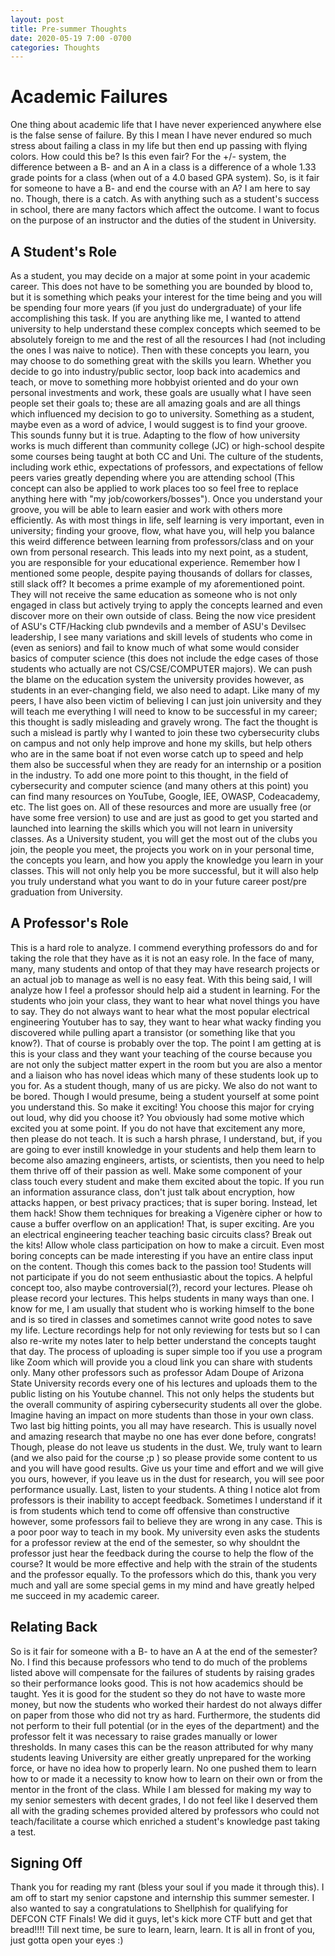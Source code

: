 ```yaml
---
layout: post
title: Pre-summer Thoughts
date: 2020-05-19 7:00 -0700
categories: Thoughts
---
```

# Academic Failures
One thing about academic life that I have never experienced anywhere else is the false sense of failure. 
By this I mean I have never endured so much stress about failing a class in my life but then end up passing with flying colors. How could this be? Is this even fair? For the +/- system, the difference between a B- and an A in a class is a difference of a whole 1.33 grade points for a class (when out of a 4.0 based GPA system). So, is it fair for someone to have a B- and end the course with an A?
I am here to say no. Though, there is a catch. 
As with anything such as a student's success in school, there are many factors which affect the outcome. I want to focus on the purpose of an instructor and the duties of the student in University. 
## A Student's Role
As a student, you may decide on a major at some point in your academic career. This does not have to be something you are bounded by blood to, but it is something which peaks your interest for the time being and you will be spending four more years (if you just do undergraduate) of your life accomplishing this task. If you are anything like me, I wanted to attend university to help understand these complex concepts which seemed to be absolutely foreign to me and the rest of all the resources I had (not including the ones I was naive to notice). Then with these concepts you learn, you may choose to do something great with the skills you learn. Whether you decide to go into industry/public sector, loop back into academics and teach, or move to something more hobbyist oriented and do your own personal investments and work, these goals are usually what I have seen people set their goals to; these are all amazing goals and are all things which influenced my decision to go to university. 
Something as a student, maybe even as a word of advice, I would suggest is to find your groove. This sounds funny but it is true. Adapting to the flow of how university works is much different than community college (JC) or high-school despite some courses being taught at both CC and Uni. The culture of the students, including work ethic, expectations of professors, and expectations of fellow peers varies greatly depending where you are attending school (This concept can also be applied to work places too so feel free to replace anything here with "my job/coworkers/bosses"). Once you understand your groove, you will be able to learn easier and work with others more efficiently. As with most things in life, self learning is very important, even in university; finding your groove, flow, what have you, will help you balance this weird difference between learning from professors/class and on your own from personal research. 
This leads into my next point, as a student, you are responsible for your educational experience. Remember how I mentioned some people, despite paying thousands of dollars for classes, still slack off? It becomes a prime example of my aforementioned point. They will not receive the same education as someone who is not only engaged in class but actively trying to apply the concepts learned and even discover more on their own outside of class. Being the now vice president of ASU's CTF/Hacking club pwndevils and a member of ASU's Devilsec leadership, I see many variations and skill levels of students who come in (even as seniors) and fail to know much of what some would consider basics of computer science (this does not include the edge cases of those students who actually are not CS/CSE/COMPUTER majors). We can push the blame on the education system the university provides however, as students in an ever-changing field, we also need to adapt. Like many of my peers, I have also been victim of believing I can just join university and they will teach me everything I will need to know to be successful in my career; this thought is sadly misleading and gravely wrong. The fact the thought is such a mislead is partly why I wanted to join these two cybersecurity clubs on campus and not only help improve and hone my skills, but help others who are in the same boat if not even worse catch up to speed and help them also be successful when they are ready for an internship or a position in the industry. To add one more point to this thought, in the field of cybersecurity and computer science (and many others at this point) you can find many resources on YouTube, Google, IEE, OWASP, Codeacademy, etc. The list goes on. All of these resources and more are usually free (or have some free version) to use and are just as good to get you started and launched into learning the skills which you will not learn in university classes. As a University student, you will get the most out of the clubs you join, the people you meet, the projects you work on in your personal time, the concepts you learn, and how you apply the knowledge you learn in your classes. This will not only help you be more successful, but it will also help you truly understand what you want to do in your future career post/pre graduation from University. 

## A Professor's Role
This is a hard role to analyze. I commend everything professors do and for taking the role that they have as it is not an easy role. In the face of many, many, many students and ontop of that they may have research projects or an actual job to manage as well is no easy feat. 
With this being said, I will analyze how I feel a professor should help aid a student in learning.
For the students who join your class, they want to hear what novel things you have to say. They do not always want to hear what the most popular electrical engineering Youtuber has to say, they want to hear what wacky finding you discovered while pulling apart a transistor (or something like that you know?). That of course is probably over the top. The point I am getting at is this is your class and they want your teaching of the course because you are not only the subject matter expert in the room but you are also a mentor and a liaison who has novel ideas which many of these students look up to you for. As a student though, many of us are picky. We also do not want to be bored. Though I would presume, being a student yourself at some point you understand this. So make it exciting! You choose this major for crying out loud, why did you choose it? You obviously had some motive which excited you at some point. If you do not have that excitement any more, then please do not teach. It is such a harsh phrase, I understand, but, if you are going to ever instill knowledge in your students and help them learn to become also amazing engineers, artists, or scientists, then you need to help them thrive off of their passion as well. Make some component of your class touch every student and make them excited about the topic. If you run an information assurance class, don't just talk about encryption, how attacks happen, or best privacy practices; that is super boring. Instead, let them hack! Show them techniques for breaking a Vigenère cipher or how to cause a buffer overflow on an application! That, is super exciting. Are you an electrical engineering teacher teaching basic circuits class? Break out the kits! Allow whole class participation on how to make a circuit. Even most boring concepts can be made interesting if you have an entire class input on the content. Though this comes back to the passion too! Students will not participate if you do not seem enthusiastic about the topics. 
A helpful concept too, also maybe controversial(?), record your lectures. Please oh please record your lectures. This helps students in many ways than one. I know for me, I am usually that student who is working himself to the bone and is so tired in classes and sometimes cannot write good notes to save my life. Lecture recordings help for not only reviewing for tests but so I can also re-write my notes later to help better understand the concepts taught that day. The process of uploading is super simple too if you use a program like Zoom which will provide you a cloud link you can share with students only. Many other professors such as professor Adam Doupe of Arizona State University records every one of his lectures and uploads them to the public listing on his Youtube channel. This not only helps the students but the overall community of aspiring cybersecurity students all over the globe. Imagine having an impact on more students than those in your own class.
Two last big hitting points, you all may have research. This is usually novel and amazing research that maybe no one has ever done before, congrats! Though, please do not leave us students in the dust. We, truly want to learn (and we also paid for the course ;p ) so please provide some content to us and you will have good results. Give us your time and effort and we will give you ours, however, if you leave us in the dust for research, you will see poor performance usually. Last, listen to your students. A thing I notice alot from professors is their inability to accept feedback. Sometimes I understand if it is from students which tend to come off offensive than constructive however, some professors fail to believe they are wrong in any case. This is a poor poor way to teach in my book. My university even asks the students for a professor review at the end of the semester, so why shouldnt the professor just hear the feedback during the course to help the flow of the course? It would be more effective and help with the strain of the students and the professor equally. To the professors which do this, thank you very much and yall are some special gems in my mind and have greatly helped me succeed in my academic career. 

## Relating Back
So is it fair for someone with a B- to have an A at the end of the semester? No. I find this because professors who tend to do much of the problems listed above will compensate for the failures of students by raising grades so their performance looks good. This is not how academics should be taught. Yes it is good for the student so they do not have to waste more money, but now the students who worked their hardest do not always differ on paper from those who did not try as hard. Furthermore, the students did not perform to their full potential (or in the eyes of the department) and the professor felt it was necessary to raise grades manually or lower thresholds. In many cases this can be the reason attributed for why many students leaving University are either greatly unprepared for the working force, or have no idea how to properly learn. No one pushed them to learn how to or made it a necessity to know how to learn on their own or from the mentor in the front of the class. 
While I am blessed for making my way to my senior semesters with decent grades, I do not feel like I deserved them all with the grading schemes provided altered by professors who could not teach/facilitate a course which enriched a student's knowledge past taking a test.

## Signing Off
Thank you for reading my rant (bless your soul if you made it through this). I am off to start my senior capstone and internship this summer semester. I also wanted to say a congratulations to Shellphish for qualifying for DEFCON CTF Finals! We did it guys, let's kick more CTF butt and get that bread!!!! Till next time, be sure to learn, learn, learn. It is all in front of you, just gotta open your eyes :)

